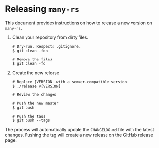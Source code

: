 # Releasing `many-rs`
This document provides instructions on how to release a new version on `many-rs`.

1. Clean your repository from dirty files.
    ```shell
    # Dry-run. Respects .gitignore.
    $ git clean -fdn
   
    # Remove the files
    $ git clean -fd
    ```
1. Create the new release
    ```shell
    # Replace [VERSION] with a semver-compatible version
    $ ./release v[VERSION]
    
    # Review the changes
   
    # Push the new master
    $ git push
   
    # Push the tags
    $ git push --tags
    ```

The process will automatically update the `CHANGELOG.md` file with the latest changes.
Pushing the tag will create a new release on the GitHub release page.